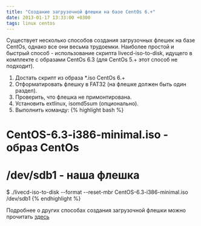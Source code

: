 ```yaml
---
title: "Создание загрузочной флешки на базе CentOs 6.+"
date: 2013-01-17 13:33:00 +0300
tags: linux centos
---
```

Существует несколько способов создания загрузочных флешек на базе CentOs, однако все они весьма трудоемки. Наиболее простой и быстрый способ - использование скрипта livecd-iso-to-disk, идущего в комплекте с образами CentOs 6.3 (для CentOs 5.+ этот способ не подходит).

1. Достать скрипт из образа *.iso CentOs 6.+
2. Отформатировать флешку в FAT32 (на флешке должен быть один раздел).
3. Проверить, что флешка не примонтирована.
4. Установить extlinux, isomd5sum (опционально).
5. Выполнить команду:
{% highlight bash %}
# CentOS-6.3-i386-minimal.iso - образ CentOs
# /dev/sdb1 - наша флешка
$ ./livecd-iso-to-disk --format --reset-mbr CentOS-6.3-i386-minimal.iso /dev/sdb1
{% endhighlight %}

Подробнее о других способах создания загрузочной флешки можно прочитать [здесь](http://wiki.centos.org/HowTos/InstallFromUSBkey)